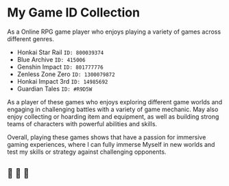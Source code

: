 ﻿# My Game ID Collection

As a Online RPG game player who enjoys playing a variety of games across different genres.

- Honkai Star Rail  <code>ID: 800039374</code>
- Blue Archive      <code>ID: 415006</code>
- Genshin Impact    <code>ID: 801777776</code>
- Zenless Zone Zero <code>ID: 1300079872</code>
- Honkai Impact 3rd <code>ID: 14985692</code>
- Guardian Tales    <code>ID: #R9D5W</code>

As a player of these games who enjoys exploring different game worlds and engaging in challenging battles with a variety of game mechanic. May also enjoy collecting or hoarding item and equipment, as well as building strong teams of characters with powerful abilities and skills.

Overall, playing these games shows that have a passion for immersive gaming experiences, where I can fully immerse Myself in new worlds and test my skills or strategy against challenging opponents.

## :space_invader: :space_invader: :space_invader: 
